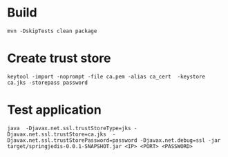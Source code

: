 
# Build 
```
mvn -DskipTests clean package
```

# Create trust store
```
keytool -import -noprompt -file ca.pem -alias ca_cert  -keystore ca.jks -storepass password
```

# Test application
```
java  -Djavax.net.ssl.trustStoreType=jks -Djavax.net.ssl.trustStore=ca.jks  -Djavax.net.ssl.trustStorePassword=password -Djavax.net.debug=ssl -jar target/springjedis-0.0.1-SNAPSHOT.jar <IP> <PORT> <PASSWORD>
```